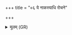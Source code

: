 +++
title = "०६ ये नाकस्याधि रोचने"

+++
<details><summary>मूलम् (GR)</summary>

ये नाकस्याधि रोचने  
दिवि देवास आसते (…) ॥
</details>